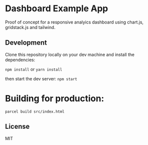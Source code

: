 # Dashboard Example App

Proof of concept for a responsive analyics dashboard using chart.js, gridstack.js and tailwind.

##  Development

Clone this repository locally on your dev machine and install the dependencies: 

`npm install`
or
`yarn install`

then start the dev server:
`npm start`

# Building for production:

`parcel build src/index.html`

## License

MIT